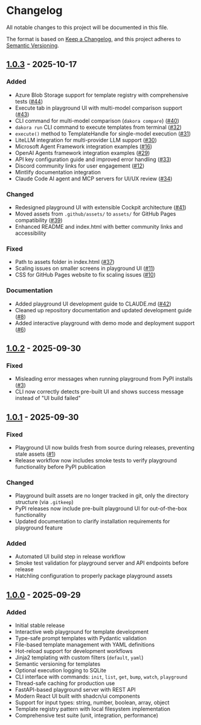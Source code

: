 # Changelog

All notable changes to this project will be documented in this file.

The format is based on [Keep a Changelog](https://keepachangelog.com/en/1.0.0/),
and this project adheres to [Semantic Versioning](https://semver.org/spec/v2.0.0.html).

## [1.0.3] - 2025-10-17

### Added

- Azure Blob Storage support for template registry with comprehensive tests ([#44](https://github.com/bogdan-pistol/dakora/pull/44))
- Execute tab in playground UI with multi-model comparison support ([#43](https://github.com/bogdan-pistol/dakora/pull/43))
- CLI command for multi-model comparison (`dakora compare`) ([#40](https://github.com/bogdan-pistol/dakora/pull/40))
- `dakora run` CLI command to execute templates from terminal ([#32](https://github.com/bogdan-pistol/dakora/pull/32))
- `execute()` method to TemplateHandle for single-model execution ([#31](https://github.com/bogdan-pistol/dakora/pull/31))
- LiteLLM integration for multi-provider LLM support ([#30](https://github.com/bogdan-pistol/dakora/pull/30))
- Microsoft Agent Framework integration examples ([#16](https://github.com/bogdan-pistol/dakora/issues/16))
- OpenAI Agents framework integration examples ([#29](https://github.com/bogdan-pistol/dakora/pull/29))
- API key configuration guide and improved error handling ([#33](https://github.com/bogdan-pistol/dakora/pull/33))
- Discord community links for user engagement ([#12](https://github.com/bogdan-pistol/dakora/issues/12))
- Mintlify documentation integration
- Claude Code AI agent and MCP servers for UI/UX review ([#34](https://github.com/bogdan-pistol/dakora/pull/34))

### Changed

- Redesigned playground UI with extensible Cockpit architecture ([#41](https://github.com/bogdan-pistol/dakora/pull/41))
- Moved assets from `.github/assets/` to `assets/` for GitHub Pages compatibility ([#39](https://github.com/bogdan-pistol/dakora/pull/39))
- Enhanced README and index.html with better community links and accessibility

### Fixed

- Path to assets folder in index.html ([#37](https://github.com/bogdan-pistol/dakora/pull/37))
- Scaling issues on smaller screens in playground UI ([#11](https://github.com/bogdan-pistol/dakora/pull/11))
- CSS for GitHub Pages website to fix scaling issues ([#10](https://github.com/bogdan-pistol/dakora/pull/10))

### Documentation

- Added playground UI development guide to CLAUDE.md ([#42](https://github.com/bogdan-pistol/dakora/pull/42))
- Cleaned up repository documentation and updated development guide ([#8](https://github.com/bogdan-pistol/dakora/pull/8))
- Added interactive playground with demo mode and deployment support ([#6](https://github.com/bogdan-pistol/dakora/pull/6))

## [1.0.2] - 2025-09-30

### Fixed

- Misleading error messages when running playground from PyPI installs ([#3](https://github.com/bogdan-pistol/dakora/issues/3))
- CLI now correctly detects pre-built UI and shows success message instead of "UI build failed"

## [1.0.1] - 2025-09-30

### Fixed

- Playground UI now builds fresh from source during releases, preventing stale assets ([#1](https://github.com/bogdan-pistol/dakora/issues/1))
- Release workflow now includes smoke tests to verify playground functionality before PyPI publication

### Changed

- Playground built assets are no longer tracked in git, only the directory structure (via `.gitkeep`)
- PyPI releases now include pre-built playground UI for out-of-the-box functionality
- Updated documentation to clarify installation requirements for playground feature

### Added

- Automated UI build step in release workflow
- Smoke test validation for playground server and API endpoints before release
- Hatchling configuration to properly package playground assets

## [1.0.0] - 2025-09-29

### Added

- Initial stable release
- Interactive web playground for template development
- Type-safe prompt templates with Pydantic validation
- File-based template management with YAML definitions
- Hot-reload support for development workflows
- Jinja2 templating with custom filters (`default`, `yaml`)
- Semantic versioning for templates
- Optional execution logging to SQLite
- CLI interface with commands: `init`, `list`, `get`, `bump`, `watch`, `playground`
- Thread-safe caching for production use
- FastAPI-based playground server with REST API
- Modern React UI built with shadcn/ui components
- Support for input types: string, number, boolean, array<string>, object
- Template registry pattern with local filesystem implementation
- Comprehensive test suite (unit, integration, performance)

[1.0.3]: https://github.com/bogdan-pistol/dakora/compare/v1.0.2...v1.0.3
[1.0.2]: https://github.com/bogdan-pistol/dakora/compare/v1.0.1...v1.0.2
[1.0.1]: https://github.com/bogdan-pistol/dakora/compare/v1.0.0...v1.0.1
[1.0.0]: https://github.com/bogdan-pistol/dakora/releases/tag/v1.0.0
